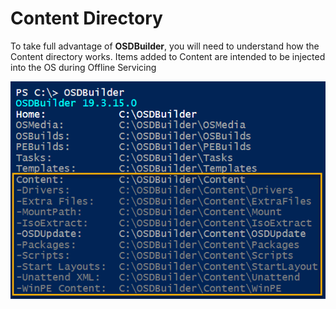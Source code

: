 # Content Directory

To take full advantage of **OSDBuilder**, you will need to understand how the Content directory works.  Items added to Content are intended to be injected into the OS during Offline Servicing

![](../../../../.gitbook/assets/image%20%28186%29.png)

